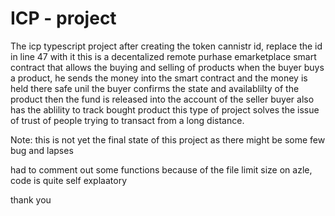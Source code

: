 # ICP - project
The icp typescript project 
after creating the token cannistr id, replace the id in line 47 with it
this is a decentalized remote purhase emarketplace smart contract that allows the buying and selling of products
 when the buyer buys a product, he sends the money into the smart contract and the money is held there safe unil the buyer confirms the state and availablilty of the product
then the fund is released into the account of the seller
buyer also has the ablility to track bought product
this type of project solves the issue of trust of people trying to transact from a long distance.

Note: this is not yet the final state of this project as there might be some few bug and lapses

had to comment out some functions because of the file limit size on azle, code is quite self explaatory

thank you
